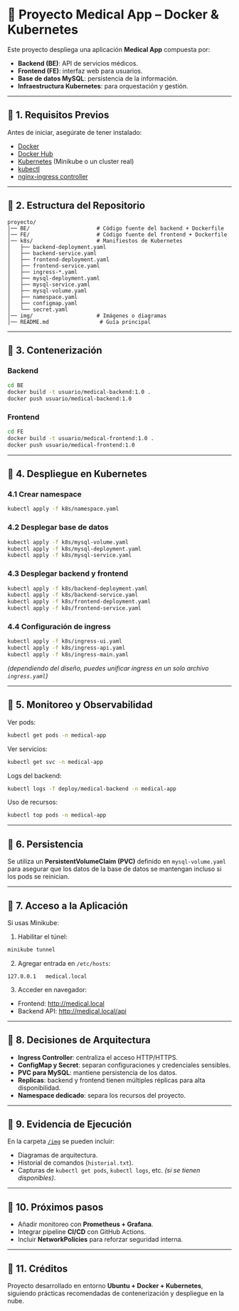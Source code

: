 # 🏥 Proyecto Medical App – Docker & Kubernetes

Este proyecto despliega una aplicación **Medical App** compuesta por:
- **Backend (BE)**: API de servicios médicos.
- **Frontend (FE)**: interfaz web para usuarios.
- **Base de datos MySQL**: persistencia de la información.
- **Infraestructura Kubernetes**: para orquestación y gestión.

---

## 📌 1. Requisitos Previos

Antes de iniciar, asegúrate de tener instalado:

- [Docker](https://docs.docker.com/get-docker/)
- [Docker Hub](https://hub.docker.com/)
- [Kubernetes](https://kubernetes.io/) (Minikube o un cluster real)
- [kubectl](https://kubernetes.io/docs/tasks/tools/)
- [nginx-ingress controller](https://kubernetes.github.io/ingress-nginx/)

---

## 📌 2. Estructura del Repositorio

```
proyecto/
│── BE/                     # Código fuente del backend + Dockerfile
│── FE/                     # Código fuente del frontend + Dockerfile
│── k8s/                    # Manifiestos de Kubernetes
│   ├── backend-deployment.yaml
│   ├── backend-service.yaml
│   ├── frontend-deployment.yaml
│   ├── frontend-service.yaml
│   ├── ingress-*.yaml
│   ├── mysql-deployment.yaml
│   ├── mysql-service.yaml
│   ├── mysql-volume.yaml
│   ├── namespace.yaml
│   ├── configmap.yaml
│   └── secret.yaml
│── img/                    # Imágenes o diagramas
│── README.md                # Guía principal
```

---

## 📌 3. Contenerización

### Backend
```bash
cd BE
docker build -t usuario/medical-backend:1.0 .
docker push usuario/medical-backend:1.0
```

### Frontend
```bash
cd FE
docker build -t usuario/medical-frontend:1.0 .
docker push usuario/medical-frontend:1.0
```

---

## 📌 4. Despliegue en Kubernetes

### 4.1 Crear namespace
```bash
kubectl apply -f k8s/namespace.yaml
```

### 4.2 Desplegar base de datos
```bash
kubectl apply -f k8s/mysql-volume.yaml
kubectl apply -f k8s/mysql-deployment.yaml
kubectl apply -f k8s/mysql-service.yaml
```

### 4.3 Desplegar backend y frontend
```bash
kubectl apply -f k8s/backend-deployment.yaml
kubectl apply -f k8s/backend-service.yaml
kubectl apply -f k8s/frontend-deployment.yaml
kubectl apply -f k8s/frontend-service.yaml
```

### 4.4 Configuración de ingress
```bash
kubectl apply -f k8s/ingress-ui.yaml
kubectl apply -f k8s/ingress-api.yaml
kubectl apply -f k8s/ingress-main.yaml
```

*(dependiendo del diseño, puedes unificar ingress en un solo archivo `ingress.yaml`)*

---

## 📌 5. Monitoreo y Observabilidad

Ver pods:
```bash
kubectl get pods -n medical-app
```

Ver servicios:
```bash
kubectl get svc -n medical-app
```

Logs del backend:
```bash
kubectl logs -f deploy/medical-backend -n medical-app
```

Uso de recursos:
```bash
kubectl top pods -n medical-app
```

---

## 📌 6. Persistencia

Se utiliza un **PersistentVolumeClaim (PVC)** definido en `mysql-volume.yaml` para asegurar que los datos de la base de datos se mantengan incluso si los pods se reinician.

---

## 📌 7. Acceso a la Aplicación

Si usas Minikube:

1. Habilitar el túnel:
```bash
minikube tunnel
```

2. Agregar entrada en `/etc/hosts`:
```
127.0.0.1   medical.local
```

3. Acceder en navegador:
- Frontend: http://medical.local
- Backend API: http://medical.local/api

---

## 📌 8. Decisiones de Arquitectura

- **Ingress Controller**: centraliza el acceso HTTP/HTTPS.
- **ConfigMap y Secret**: separan configuraciones y credenciales sensibles.
- **PVC para MySQL**: mantiene persistencia de los datos.
- **Replicas**: backend y frontend tienen múltiples réplicas para alta disponibilidad.
- **Namespace dedicado**: separa los recursos del proyecto.

---

## 📌 9. Evidencia de Ejecución

En la carpeta [`/img`](./img) se pueden incluir:
- Diagramas de arquitectura.
- Historial de comandos (`historial.txt`).
- Capturas de `kubectl get pods`, `kubectl logs`, etc. *(si se tienen disponibles)*.

---

## 📌 10. Próximos pasos

- Añadir monitoreo con **Prometheus + Grafana**.
- Integrar pipeline **CI/CD** con GitHub Actions.
- Incluir **NetworkPolicies** para reforzar seguridad interna.

---

## 📌 11. Créditos

Proyecto desarrollado en entorno **Ubuntu + Docker + Kubernetes**, siguiendo prácticas recomendadas de contenerización y despliegue en la nube.

